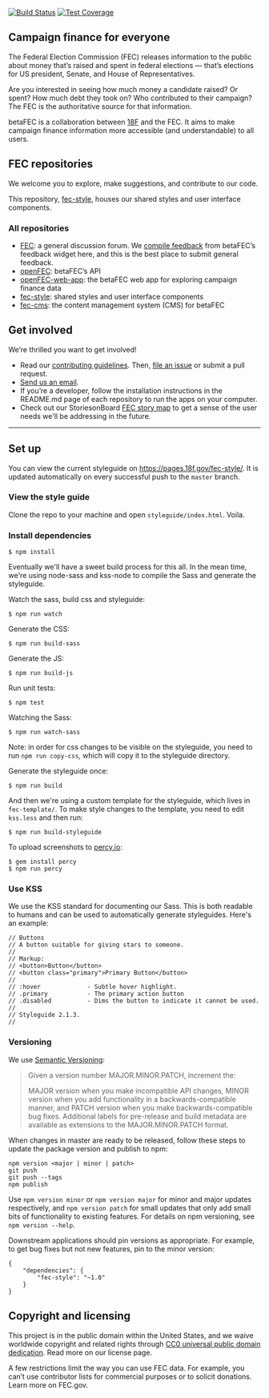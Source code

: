 [![Build Status](https://img.shields.io/travis/18F/fec-style/master.svg)](https://travis-ci.org/18F/fec-style)
[![Test Coverage](https://img.shields.io/codecov/c/github/18F/fec-style/master.svg)](https://codecov.io/github/18F/fec-style)

## Campaign finance for everyone
The Federal Election Commission (FEC) releases information to the public about money that’s raised and spent in federal elections — that’s elections for US president, Senate, and House of Representatives.

Are you interested in seeing how much money a candidate raised? Or spent? How much debt they took on? Who contributed to their campaign? The FEC is the authoritative source for that information.

betaFEC is a collaboration between [18F](http://18f.gsa.gov) and the FEC. It aims to make campaign finance information more accessible (and understandable) to all users.

## FEC repositories
We welcome you to explore, make suggestions, and contribute to our code.

This repository, [fec-style](https://github.com/18F/fec-style), houses our shared styles and user interface components.

### All repositories
- [FEC](https://github.com/18F/fec): a general discussion forum. We [compile feedback](https://github.com/18F/fec/issues) from betaFEC’s feedback widget here, and this is the best place to submit general feedback.
- [openFEC](https://github.com/18F/openfec): betaFEC’s API
- [openFEC-web-app](https://github.com/18f/openfec-web-app): the betaFEC web app for exploring campaign finance data
- [fec-style](https://github.com/18F/fec-style): shared styles and user interface components
- [fec-cms](https://github.com/18F/fec-cms): the content management system (CMS) for betaFEC

## Get involved
We’re thrilled you want to get involved!
- Read our [contributing guidelines](https://github.com/18F/openfec/blob/master/CONTRIBUTING.md). Then, [file an issue](https://github.com/18F/fec/issues) or submit a pull request.
- [Send us an email](mailto:betafeedback@fec.gov).
- If you’re a developer, follow the installation instructions in the README.md page of each repository to run the apps on your computer.
- Check out our StoriesonBoard [FEC story map](https://18f.storiesonboard.com/m/fec) to get a sense of the user needs we'll be addressing in the future.

---


## Set up

You can view the current styleguide on https://pages.18f.gov/fec-style/. It is
updated automatically on every successful push to the `master` branch.


### View the style guide

Clone the repo to your machine and open `styleguide/index.html`. Voila.


### Install dependencies

    $ npm install

Eventually we'll have a sweet build process for this all. In the mean time, we're using node-sass and kss-node to compile the Sass and generate the styleguide.

Watch the sass, build css and styleguide:

    $ npm run watch

Generate the CSS:

    $ npm run build-sass

Generate the JS:

    $ npm run build-js

Run unit tests:

    $ npm test

Watching the Sass:

    $ npm run watch-sass

Note: in order for css changes to be visible on the styleguide, you need to run `npm run copy-css`, which will copy it to the styleguide directory.

Generate the styleguide once:

    $ npm run build

And then we're using a custom template for the styleguide, which lives in
`fec-template/`. To make style changes to the template, you need to edit
`kss.less` and then run:

    $ npm run build-styleguide

To upload screenshots to [percy.io](https://percy.io):

    $ gem install percy
    $ npm run percy

### Use KSS
We use the KSS standard for documenting our Sass. This is both readable to humans and can be used to automatically generate styleguides. Here's an example:

```
// Buttons
// A button suitable for giving stars to someone.
//
// Markup:
// <button>Button</button>
// <button class="primary">Primary Button</button>
//
// :hover             - Subtle hover highlight.
// .primary           - The primary action button
// .disabled          - Dims the button to indicate it cannot be used.
//
// Styleguide 2.1.3.
//
```

### Versioning
We use [Semantic Versioning](http://semver.org/):

> Given a version number MAJOR.MINOR.PATCH, increment the:
>
> MAJOR version when you make incompatible API changes,
> MINOR version when you add functionality in a backwards-compatible manner, and
> PATCH version when you make backwards-compatible bug fixes.
> Additional labels for pre-release and build metadata are available as extensions to the MAJOR.MINOR.PATCH format.

When changes in master are ready to be released, follow these steps to update the package version and publish to npm:

    npm version <major | minor | patch>
    git push
    git push --tags
    npm publish

Use `npm version minor` or `npm version major` for minor and major updates respectively, and `npm version patch` for small updates that only add small bits of functionality to existing features. For details on npm versioning, see `npm version --help`.

Downstream applications should pin versions as appropriate. For example, to get bug fixes but not new features, pin to the minor version:

    {
        "dependencies": {
            "fec-style": "~1.0"
        }
    }

## Copyright and licensing
This project is in the public domain within the United States, and we waive worldwide copyright and related rights through [CC0 universal public domain dedication](https://creativecommons.org/publicdomain/zero/1.0/). Read more on our license page.

A few restrictions limit the way you can use FEC data. For example, you can’t use contributor lists for commercial purposes or to solicit donations. Learn more on FEC.gov.
